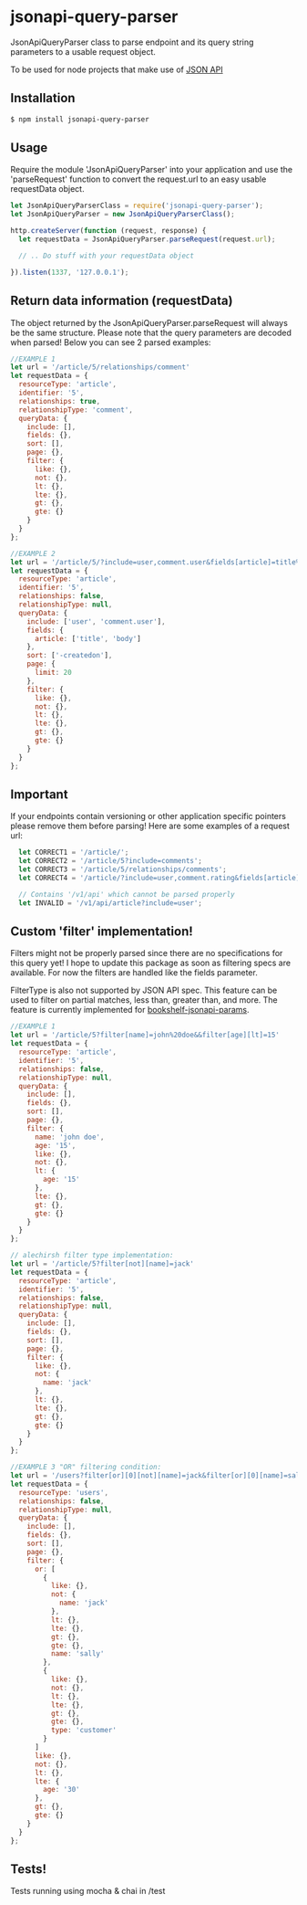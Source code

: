 # jsonapi-query-parser

JsonApiQueryParser class to parse endpoint and its query string parameters to a usable request object.

To be used for node projects that make use of [JSON API](http://jsonapi.org/)


## Installation

```sh
$ npm install jsonapi-query-parser
```

## Usage

Require the module 'JsonApiQueryParser' into your application and use the 'parseRequest' function to convert the request.url to an easy
usable requestData object.

```js
let JsonApiQueryParserClass = require('jsonapi-query-parser');
let JsonApiQueryParser = new JsonApiQueryParserClass();

http.createServer(function (request, response) {
  let requestData = JsonApiQueryParser.parseRequest(request.url);

  // .. Do stuff with your requestData object

}).listen(1337, '127.0.0.1');
```

## Return data information (requestData)

The object returned by the JsonApiQueryParser.parseRequest will always be the same structure.
Please note that the query parameters are decoded when parsed!
Below you can see 2 parsed examples:

```js
//EXAMPLE 1
let url = '/article/5/relationships/comment'
let requestData = {
  resourceType: 'article',
  identifier: '5',
  relationships: true,
  relationshipType: 'comment',
  queryData: {
    include: [],
    fields: {},
    sort: [],
    page: {},
    filter: {
      like: {},
      not: {},
      lt: {},
      lte: {},
      gt: {},
      gte: {}
    }
  }
};

//EXAMPLE 2
let url = '/article/5/?include=user,comment.user&fields[article]=title%2Cbody&page[limit]=20&sort=-createdon'
let requestData = {
  resourceType: 'article',
  identifier: '5',
  relationships: false,
  relationshipType: null,
  queryData: {
    include: ['user', 'comment.user'],
    fields: {
      article: ['title', 'body']
    },
    sort: ['-createdon'],
    page: {
      limit: 20
    },
    filter: {
      like: {},
      not: {},
      lt: {},
      lte: {},
      gt: {},
      gte: {}
    }
  }
};
```


## Important

If your endpoints contain versioning or other application specific pointers please remove them before parsing!
Here are some examples of a request url:

```js
  let CORRECT1 = '/article/';
  let CORRECT2 = '/article/5?include=comments';
  let CORRECT3 = '/article/5/relationships/comments';
  let CORRECT4 = '/article/?include=user,comment.rating&fields[article]=title,body&fields[user]=name';

  // Contains '/v1/api' which cannot be parsed properly
  let INVALID = '/v1/api/article?include=user';
```

## Custom 'filter' implementation!

Filters might not be properly parsed since there are no specifications for this query yet! I hope to update this package
as soon as filtering specs are available.
For now the filters are handled like the fields parameter.

FilterType is also not supported by JSON API spec. This feature can be used to filter on partial matches, less than, greater than, and more. 
The feature is currently implemented for [bookshelf-jsonapi-params](https://github.com/scoutforpets/bookshelf-jsonapi-params).

```js
//EXAMPLE 1
let url = '/article/5?filter[name]=john%20doe&&filter[age][lt]=15'
let requestData = {
  resourceType: 'article',
  identifier: '5',
  relationships: false,
  relationshipType: null,
  queryData: {
    include: [],
    fields: {},
    sort: [],
    page: {},
    filter: {
      name: 'john doe',
      age: '15',
      like: {},
      not: {},
      lt: {
        age: '15'
      },
      lte: {},
      gt: {},
      gte: {}
    }
  }
};

// alechirsh filter type implementation:
let url = '/article/5?filter[not][name]=jack'
let requestData = {
  resourceType: 'article',
  identifier: '5',
  relationships: false,
  relationshipType: null,
  queryData: {
    include: [],
    fields: {},
    sort: [],
    page: {},
    filter: {
      like: {},
      not: {
        name: 'jack'
      },
      lt: {},
      lte: {},
      gt: {},
      gte: {}
    }
  }
};

//EXAMPLE 3 "OR" filtering condition:
let url = '/users?filter[or][0][not][name]=jack&filter[or][0][name]=sally&filter[or][1][type]=customer&filter[lte][age]=30'
let requestData = {
  resourceType: 'users',
  relationships: false,
  relationshipType: null,
  queryData: {
    include: [],
    fields: {},
    sort: [],
    page: {},
    filter: {
      or: [
        {
          like: {},
          not: {
            name: 'jack'
          },
          lt: {},
          lte: {},
          gt: {},
          gte: {},
          name: 'sally'          
        },
        {
          like: {},
          not: {},
          lt: {},
          lte: {},
          gt: {},
          gte: {},
          type: 'customer'  
        }
      ]
      like: {},
      not: {},
      lt: {},
      lte: {
        age: '30'
      },
      gt: {},
      gte: {}
    }
  }
};
```

## Tests!

Tests running using mocha & chai in /test


